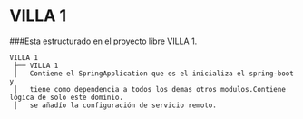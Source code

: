 # VILLA 1 #############

###Esta estructurado en el proyecto libre VILLA 1.


```
VILLA 1 
 ├── VILLA 1
 │   Contiene el SpringApplication que es el inicializa el spring-boot y
 │   tiene como dependencia a todos los demas otros modulos.Contiene lógica de solo este dominio. 
 │   se añadío la configuración de servicio remoto.

```